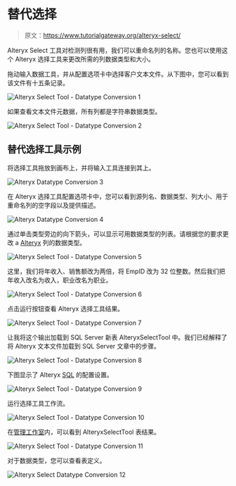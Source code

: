 # 替代选择

> 原文：<https://www.tutorialgateway.org/alteryx-select/>

Alteryx Select 工具对检测列很有用，我们可以重命名列的名称。您也可以使用这个 Alteryx 选择工具来更改所需的列数据类型和大小。

拖动输入数据工具，并从配置选项卡中选择客户文本文件。从下图中，您可以看到该文件有十五条记录。

![Alteryx Select Tool - Datatype Conversion 1](img/f7fa2184a0a13cdcbb5e14b807b60c38.png)

如果查看文本文件元数据，所有列都是字符串数据类型。

![Alteryx Select Tool - Datatype Conversion 2](img/d2026fb8ef4390fd74ca29ac6f58e7ca.png)

## 替代选择工具示例

将选择工具拖放到画布上，并将输入工具连接到其上。

![Alteryx Datatype Conversion 3](img/91a2eaf0b33fff22588a38c32d73a6d7.png)

在 Alteryx 选择工具配置选项卡中，您可以看到源列名、数据类型、列大小、用于重命名列的空字段以及提供描述。

![Alteryx Datatype Conversion 4](img/7b320b72414d90fa41a767ee5f12c5d2.png)

通过单击类型旁边的向下箭头，可以显示可用数据类型的列表。请根据您的要求更改 a [Alteryx](https://www.tutorialgateway.org/alteryx-tutorial/) 列的数据类型。

![Alteryx Select Tool - Datatype Conversion 5](img/fb05200ab71b9f85865025b7bd7da729.png)

这里，我们将年收入、销售额改为两倍，将 EmpID 改为 32 位整数。然后我们把年收入改名为收入，职业改名为职业。

![Alteryx Select Tool - Datatype Conversion 6](img/ba9e4f51e1b70785e2f82409de158be1.png)

点击运行按钮查看 Alteryx 选择工具结果。

![Alteryx Select Tool - Datatype Conversion 7](img/f2a3a82cd9a9891effb80aef01417ddd.png)

让我将这个输出加载到 SQL Server 新表 AlteryxSelectTool 中。我们已经解释了将 Alteryx 文本文件加载到 SQL Server 文章中的步骤。

![Alteryx Select Tool - Datatype Conversion 8](img/80b96ab3284941b6ccef3dfb098f75bf.png)

下图显示了 Alteryx [SQL](https://www.tutorialgateway.org/sql/) 的配置设置。

![Alteryx Select Tool - Datatype Conversion 9](img/97f71bf084a785e5cb897d2b6da2766f.png)

运行选择工具工作流。

![Alteryx Select Tool - Datatype Conversion 10](img/ff85e3d79417e9caabdaec4157d87016.png)

在[管理工作室](https://www.tutorialgateway.org/sql-server-management-studio/)内，可以看到 AlteryxSelectTool 表结果。

![Alteryx Select Tool - Datatype Conversion 11](img/d9168b417f57fd8f68376022a3d26589.png)

对于数据类型，您可以查看表定义。

![Alteryx Select Datatype Conversion 12](img/0464196a749005d33e58b76b9767efc1.png)